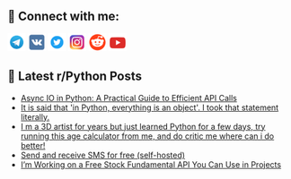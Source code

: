 ## 🔎 Connect with me:
[<img src="https://github.com/bullbesh/bullbesh/blob/main/images/Telegram.png" width="32" height="32" />](https://t.me/bullbesh)
[<img src="https://github.com/bullbesh/bullbesh/blob/main/images/VK.png" width="32" height="32" />](https://vk.com/bullbesh)
[<img src="https://github.com/bullbesh/bullbesh/blob/main/images/Twitter.png" width="32" height="32" />](https://twitter.com/bullbesh1)
[<img src="https://github.com/bullbesh/bullbesh/blob/main/images/Instagram.png" width="32" height="32" />](https://www.instagram.com/bullbesh)
[<img src="https://github.com/bullbesh/bullbesh/blob/main/images/Reddit.png" width="32" height="32" />](https://www.reddit.com/user/bullbesh)
[<img src="https://github.com/bullbesh/bullbesh/blob/main/images/YouTube.png" width="32" height="32" />](https://www.youtube.com/channel/UCtfjRs6uzgq5mfm8S06WTcg)

## 📕 Latest r/Python Posts
<!-- BLOG-POST-LIST:START -->
- [Async IO in Python: A Practical Guide to Efficient API Calls](https://www.reddit.com/r/Python/comments/15ah99t/async_io_in_python_a_practical_guide_to_efficient/)
- [It is said that &#39;in Python, everything is an object&#39;. I took that statement literally.](https://www.reddit.com/r/Python/comments/15aebrf/it_is_said_that_in_python_everything_is_an_object/)
- [I m a 3D artist for years but just learned Python for a few days, try running this age calculator from me, and do critic me where can i do better!](https://www.reddit.com/r/Python/comments/15adjka/i_m_a_3d_artist_for_years_but_just_learned_python/)
- [Send and receive SMS for free &lpar;self-hosted&rpar;](https://www.reddit.com/r/Python/comments/15adih9/send_and_receive_sms_for_free_selfhosted/)
- [I’m Working on a Free Stock Fundamental API You Can Use in Projects](https://www.reddit.com/r/Python/comments/15acbt9/im_working_on_a_free_stock_fundamental_api_you/)
<!-- BLOG-POST-LIST:END -->
